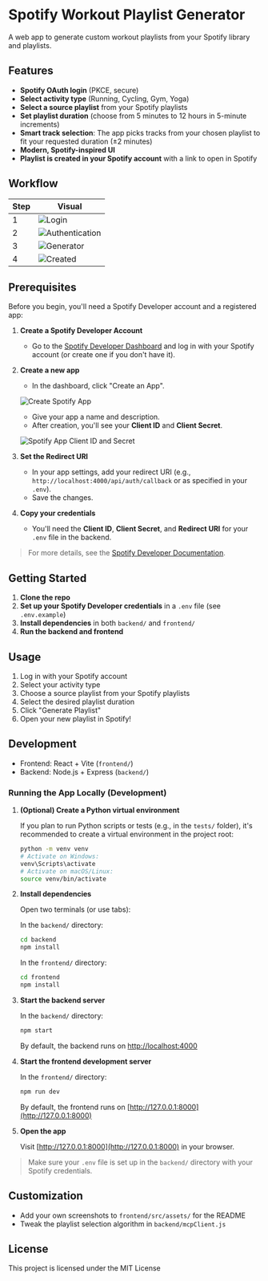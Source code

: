 # Spotify Workout Playlist Generator

A web app to generate custom workout playlists from your Spotify library and playlists.

## Features

- **Spotify OAuth login** (PKCE, secure)
- **Select activity type** (Running, Cycling, Gym, Yoga)
- **Select a source playlist** from your Spotify playlists
- **Set playlist duration** (choose from 5 minutes to 12 hours in 5-minute increments)
- **Smart track selection**: The app picks tracks from your chosen playlist to fit your requested duration (±2 minutes)
- **Modern, Spotify-inspired UI**
- **Playlist is created in your Spotify account** with a link to open in Spotify

## Workflow

| Step | Visual |
|--|--|
| 1 | ![Login](frontend/src/assets/login.png) |
| 2 | ![Authentication](frontend/src/assets/connection.png) |
| 3 | ![Generator](frontend/src/assets/selection.png) |
| 4 | ![Created](frontend/src/assets/creation.png) |

## Prerequisites

Before you begin, you'll need a Spotify Developer account and a registered app:

1. **Create a Spotify Developer Account**
   - Go to the [Spotify Developer Dashboard](https://developer.spotify.com/) and log in with your Spotify account (or create one if you don't have it).

2. **Create a new app**
   - In the dashboard, click "Create an App".
   
   ![Create Spotify App](frontend/src/assets/create-spotify-app.png)
   
   - Give your app a name and description.
   - After creation, you'll see your **Client ID** and **Client Secret**.
   
   ![Spotify App Client ID and Secret](frontend/src/assets/app-client-id.png)

3. **Set the Redirect URI**
   - In your app settings, add your redirect URI (e.g., `http://localhost:4000/api/auth/callback` or as specified in your `.env`).
   - Save the changes.

4. **Copy your credentials**
   - You'll need the **Client ID**, **Client Secret**, and **Redirect URI** for your `.env` file in the backend.

> For more details, see the [Spotify Developer Documentation](https://developer.spotify.com/).

## Getting Started

1. **Clone the repo**
2. **Set up your Spotify Developer credentials** in a `.env` file (see `.env.example`)
3. **Install dependencies** in both `backend/` and `frontend/`
4. **Run the backend and frontend**

## Usage

1. Log in with your Spotify account
2. Select your activity type
3. Choose a source playlist from your Spotify playlists
4. Select the desired playlist duration
5. Click "Generate Playlist"
6. Open your new playlist in Spotify!

## Development

- Frontend: React + Vite (`frontend/`)
- Backend: Node.js + Express (`backend/`)

### Running the App Locally (Development)

1. **(Optional) Create a Python virtual environment**
   
   If you plan to run Python scripts or tests (e.g., in the `tests/` folder), it's recommended to create a virtual environment in the project root:
   
   ```bash
   python -m venv venv
   # Activate on Windows:
   venv\Scripts\activate
   # Activate on macOS/Linux:
   source venv/bin/activate
   ```

2. **Install dependencies**
   
   Open two terminals (or use tabs):
   
   In the `backend/` directory:
   ```bash
   cd backend
   npm install
   ```
   
   In the `frontend/` directory:
   ```bash
   cd frontend
   npm install
   ```

3. **Start the backend server**
   
   In the `backend/` directory:
   ```bash
   npm start
   ```
   By default, the backend runs on [http://localhost:4000](http://localhost:4000)

4. **Start the frontend development server**
   
   In the `frontend/` directory:
   ```bash
   npm run dev
   ```
   By default, the frontend runs on [http://127.0.0.1:8000](http://127.0.0.1:8000)

5. **Open the app**
   
   Visit [http://127.0.0.1:8000](http://127.0.0.1:8000) in your browser.

> Make sure your `.env` file is set up in the `backend/` directory with your Spotify credentials.

## Customization

- Add your own screenshots to `frontend/src/assets/` for the README
- Tweak the playlist selection algorithm in `backend/mcpClient.js`

## License

This project is licensed under the MIT License 
